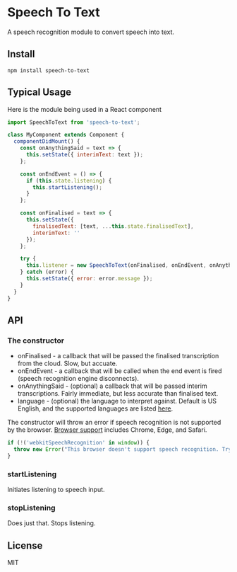 # Speech To Text

A speech recognition module to convert speech into text.

## Install

`npm install speech-to-text`

## Typical Usage

Here is the module being used in a React component

```javascript
import SpeechToText from 'speech-to-text';

class MyComponent extends Component {
  componentDidMount() {
    const onAnythingSaid = text => {
      this.setState({ interimText: text });
    };

    const onEndEvent = () => {
      if (this.state.listening) {
        this.startListening();
      }
    };

    const onFinalised = text => {
      this.setState({
        finalisedText: [text, ...this.state.finalisedText],
        interimText: ''
      });
    };

    try {
      this.listener = new SpeechToText(onFinalised, onEndEvent, onAnythingSaid);
    } catch (error) {
      this.setState({ error: error.message });
    }
  }
}
```

## API

### The constructor

- onFinalised - a callback that will be passed the finalised transcription from the cloud. Slow, but accuate.
- onEndEvent - a callback that will be called when the end event is fired (speech recognition engine disconnects).
- onAnythingSaid - (optional) a callback that will be passed interim transcriptions. Fairly immediate, but less accurate than finalised text.
- language - (optional) the language to interpret against. Default is US English, and the supported languages are listed [here](https://cloud.google.com/speech-to-text/docs/languages).

The constructor will throw an error if speech recognition is not supported by the browser. [Browser support](https://developer.mozilla.org/en-US/docs/Web/API/SpeechRecognition#Browser_compatibility) includes Chrome, Edge, and Safari.

```javascript
if (!('webkitSpeechRecognition' in window)) {
  throw new Error("This browser doesn't support speech recognition. Try Google Chrome.");
}
```

### startListening

Initiates listening to speech input.

### stopListening

Does just that. Stops listening.

## License

MIT
